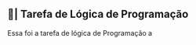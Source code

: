 ## 📑| Tarefa de Lógica de Programação

  Essa foi a tarefa de lógica de Programação a 

















